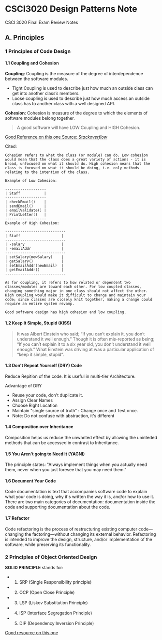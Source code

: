 # CSCI3020 Design Patterns Note

CSCI 3020 Final Exam Review Notes

## A. Principles

### 1 Principles of Code Design

#### 1.1 Coupling and Cohesion

**Coupling**: Coupling is the measure of the degree of interdependence between the software modules.

- Tight Coupling is used to describe just how much an outside class can get into another class’s members.
- Loose coupling is used to describe just how much access an outside class has to another class with a well designed API.

**Cohesion**: Cohesion is measure of the degree to which the elements of software modules belong together.

> A good software will have LOW Coupling and HIGH Cohesion.

[Good Reference on this one Source: *Stackoverflow*](https://stackoverflow.com/questions/3085285/difference-between-cohesion-and-coupling)

Cited:

```
Cohesion refers to what the class (or module) can do. Low cohesion would mean that the class does a great variety of actions - it is broad, unfocused on what it should do. High cohesion means that the class is focused on what it should be doing, i.e. only methods relating to the intention of the class.

Example of Low Cohesion:

-------------------
| Staff           |
-------------------
| checkEmail()    |
| sendEmail()     |
| emailValidate() |
| PrintLetter()   |
-------------------
Example of High Cohesion:

----------------------------
| Staff                   |
----------------------------
| -salary                 |
| -emailAddr              |
----------------------------
| setSalary(newSalary)    |
| getSalary()             |
| setEmailAddr(newEmail)  |
| getEmailAddr()          |
----------------------------

As for coupling, it refers to how related or dependent two classes/modules are toward each other. For low coupled classes, changing something major in one class should not affect the other. High coupling would make it difficult to change and maintain your code; since classes are closely knit together, making a change could require an entire system revamp.

Good software design has high cohesion and low coupling.
```

#### 1.2 Keep It Simple, Stupid (KISS)

> It was Albert Einstein who said; “If you can’t explain it, you don’t understand it well enough.” Though it is often mis-reported as being; “If you can’t explain it to a six year old, you don’t understand it well enough.” What Einstein was driving at was a particular application of “keep it simple, stupid”.

#### 1.3 Don't Repeat Yourself (DRY) Code

Reduce Repition of the code. It is useful in multi-tier Architecture.

Advantage of DRY

- Reuse your code, don't duplicate it.
- Assign Clear Names
- Choose Right Location
- Maintain "single source of truth" : Change once and Test once.
- Note: Do not confuse with abstraction, it's different

#### 1.4 Composition over Inheritance

Composition helps us reduce the unwanted effect by allowing the uninteded methods that can be accessed in contrast to Inheritance.

#### 1.5 You Aren't going to Need It (YAGNI)

 The principle states: "Always implement things when you actually need them, never when you just foresee that you may need them."

#### 1.6 Document Your Code

Code documentation is text that accompanies software code to explain what your code is doing, why it's written the way it is, and/or how to use it. There are two main categories of documentation: documentation inside the code and supporting documentation about the code.

#### 1.7 Refactor

Code refactoring is the process of restructuring existing computer code—changing the factoring—without changing its external behavior. Refactoring is intended to improve the design, structure, and/or implementation of the software, while preserving its functionality.


### 2 Principles of Object Oriented Design

**SOLID PRINCIPLE** stands for:

- 1. SRP (Single Responsibility principle)
- 2. OCP (Open Close Principle)
- 3. LSP (Liskov Substitution Principle)
- 4. ISP (Interface Segregation Principle)
- 5. DIP (Dependency Inversion Principle)

[Good resource on this one](https://www.digitalocean.com/community/conceptual_articles/s-o-l-i-d-the-first-five-principles-of-object-oriented-design)